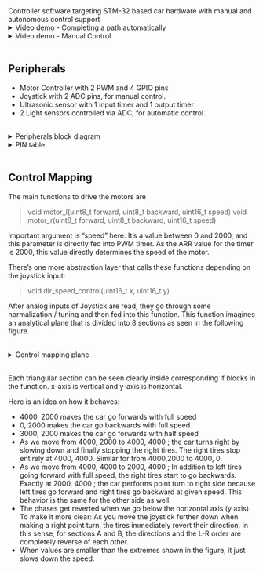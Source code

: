 <br>
<br>
Controller software targeting STM-32 based car hardware with manual and autonomous control support

<br>

<details>
<summary>Video demo - Completing a path automatically</summary>

<br>

https://www.youtube.com/shorts/DocepiJrJJk

</details>

<details>
<summary>Video demo - Manual Control</summary>

<br>
Please ignore the cigarettes

https://www.youtube.com/shorts/8Qha08qWrV8

</details>

<br>

## Peripherals

- Motor Controller with 2 PWM and 4 GPIO pins
- Joystick with 2 ADC pins, for manual control.
- Ultrasonic sensor with 1 input timer and 1 output timer
- 2 Light sensors controlled via ADC, for automatic control.

<br>

<details>
<summary>Peripherals block diagram</summary>

<br>

<p align="center">
  <img src="./assets/peripherals_block_diagram.png" width="350" alt="accessibility text">
</p>

</details>

<details>
<summary>PIN table</summary>

<br>

<p align="center">
  <img src="./assets/pin_table.png" width="350" alt="accessibility text">
</p>

</details>

<br>

## Control Mapping

The main functions to drive the motors are

> void motor_l(uint8_t forward, uint8_t backward, uint16_t speed)
> void motor_r(uint8_t forward, uint8_t backward, uint16_t speed)

Important argument is “speed” here. It’s a value between 0 and 2000, and this parameter is directly fed into PWM timer. As the ARR value for the timer is 2000, this value directly determines the speed of the motor.

There’s one more abstraction layer that calls these functions depending on the joystick input:

> void dir_speed_control(uint16_t x, uint16_t y)

After analog inputs of Joystick are read, they go through some normalization / tuning
and then fed into this function.
This function imagines an analytical plane that is divided into 8 sections as seen in the following figure.

<br>

<details>
<summary>Control mapping plane</summary>

<br>

<p align="center">
  <img src="./assets/xy-plane.png" width="350" alt="accessibility text">
</p>

</details>

<br>

Each triangular section can be seen clearly inside corresponding if blocks in the function. x-axis is vertical and y-axis is horizontal.

Here is an idea on how it behaves:

- 4000, 2000 makes the car go forwards with full speed
- 0, 2000 makes the car go backwards with full speed
- 3000, 2000 makes the car go forwards with half speed
- As we move from 4000, 2000 to 4000, 4000 ; the car turns right by slowing
  down and finally stopping the right tires. The right tires stop entirely at
  4000, 4000. Similar for from 4000,2000 to 4000, 0.
- As we move from 4000, 4000 to 2000, 4000 ; In addition to left tires going
  forward with full speed, the right tires start to go backwards. Exactly at 2000, 4000 ; the car performs point turn to right side because left tires go forward and right tires go backward at given speed. This behavior is the same for the other side as well.
- The phases get reverted when we go below the horizontal axis (y axis). To make it more clear: As you move the joystick further down when making a right point turn, the tires immediately revert their direction. In this sense, for sections A and B, the directions and the L-R order are completely reverse of each other.
- When values are smaller than the extremes shown in the figure, it just slows down the speed.
